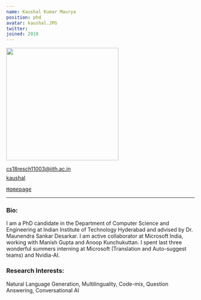 ```yaml
---
name: Kaushal Kumar Maurya
position: phd
avatar: kaushal.JPG
twitter: 
joined: 2018
---
```


<img width="300" src="{{site.baseurl}}/images/people/{{page.avatar}}" data-action="zoom">

<i class="fa fa-envelope-o"></i> cs18resch11003@iith.ac.in <br>
<span style="display: block; margin-bottom: 0.5em"></span>
<a href="https://github.com/kaushal0494/" target=_blank><i class="fa fa-github"></i> kaushal</a><br>

<a href="https://kaushal0494.github.io/" target=_blank><samp>Homepage</samp></a><br>

<hr>

### Bio: 
I am a PhD candidate in the Department of Computer Science and Engineering at Indian Institute of Technology Hyderabad and advised by Dr. Maunendra Sankar Desarkar. I am active collaborator at Microsoft India, working with Manish Gupta and Anoop Kunchukuttan. I spent last three wonderful summers interning at Microsoft (Translation and Auto-suggest teams) and Nvidia-AI.

### Research Interests:
<p style="text-align:justify">

Natural Language Generation, Multilinguality, Code-mix, Question Answering, Conversational AI
</p>